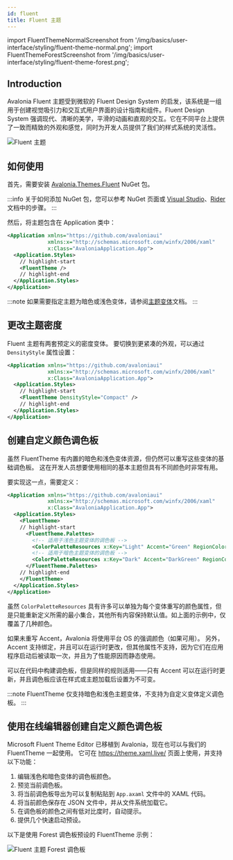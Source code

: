 ```yaml
---
id: fluent
title: Fluent 主题
---
```


import FluentThemeNormalScreenshot from '/img/basics/user-interface/styling/fluent-theme-normal.png';
import FluentThemeForestScreenshot from '/img/basics/user-interface/styling/fluent-theme-forest.png';

## Introduction

Avalonia Fluent 主题受到微软的 Fluent Design System 的启发，该系统是一组用于创建视觉吸引力和交互式用户界面的设计指南和组件。Fluent Design System 强调现代、清晰的美学，平滑的动画和直观的交互。它在不同平台上提供了一致而精致的外观和感觉，同时为开发人员提供了我们的样式系统的灵活性。

<p><img className="medium-image-zoom" src={FluentThemeNormalScreenshot} alt="Fluent 主题" /></p>

## 如何使用

首先，需要安装 [Avalonia.Themes.Fluent](https://www.nuget.org/packages/Avalonia.Themes.Fluent/) NuGet 包。

:::info
关于如何添加 NuGet 包，您可以参考 NuGet 页面或 [Visual Studio](https://learn.microsoft.com/en-us/nuget/quickstart/install-and-use-a-package-in-visual-studio)、[Rider](https://www.jetbrains.com/help/rider/Using_NuGet.html) 文档中的步骤。
:::

然后，将主题包含在 Application 类中：

```xml title="App.axaml"
<Application xmlns="https://github.com/avaloniaui"
             xmlns:x="http://schemas.microsoft.com/winfx/2006/xaml"
             x:Class="AvaloniaApplication.App">
  <Application.Styles>
    // highlight-start
    <FluentTheme />
    // highlight-end
  </Application.Styles>
</Application>
```

:::note
如果需要指定主题为暗色或浅色变体，请参阅[主题变体](../../../../guides/styles-and-resources/how-to-use-theme-variants.md)文档。
:::

## 更改主题密度

Fluent 主题有两套预定义的密度变体。
要切换到更紧凑的外观，可以通过 `DensityStyle` 属性设置：

```xml title="App.axaml"
<Application xmlns="https://github.com/avaloniaui"
             xmlns:x="http://schemas.microsoft.com/winfx/2006/xaml"
             x:Class="AvaloniaApplication.App">
  <Application.Styles>
    // highlight-start
    <FluentTheme DensityStyle="Compact" />
    // highlight-end
  </Application.Styles>
</Application>
```

## 创建自定义颜色调色板

虽然 FluentTheme 有内置的暗色和浅色变体资源，但仍然可以重写这些变体的基础调色板。
这在开发人员想要使用相同的基本主题但具有不同颜色时非常有用。

要实现这一点，需要定义：

```xml title="App.axaml"
<Application xmlns="https://github.com/avaloniaui"
             xmlns:x="http://schemas.microsoft.com/winfx/2006/xaml"
             x:Class="AvaloniaApplication.App">
  <Application.Styles>
    <FluentTheme>
    // highlight-start
      <FluentTheme.Palettes>
        <!-- 适用于浅色主题变体的调色板 -->
        <ColorPaletteResources x:Key="Light" Accent="Green" RegionColor="White" ErrorText="Red" />
        <!-- 适用于暗色主题变体的调色板 -->
        <ColorPaletteResources x:Key="Dark" Accent="DarkGreen" RegionColor="Black" ErrorText="Yellow" />
      </FluentTheme.Palettes>
    // highlight-end
    </FluentTheme>
  </Application.Styles>
</Application>
```

虽然 `ColorPaletteResources` 具有许多可以单独为每个变体重写的颜色属性，但是只能重新定义所需的最小集合，其他所有内容保持默认值。如上面的示例中，仅覆盖了几种颜色。

如果未重写 Accent，Avalonia 将使用平台 OS 的强调颜色（如果可用）。
另外，Accent 支持绑定，并且可以在运行时更改，但其他属性不支持，因为它们在应用程序启动后被读取一次，并且为了性能原因而静态使用。

可以在代码中构建调色板，但是同样的规则适用——只有 Accent 可以在运行时更新，并且调色板应该在样式或主题加载后设置为不可变。

:::note
FluentTheme 仅支持暗色和浅色主题变体，不支持为自定义变体定义调色板。
:::

## 使用在线编辑器创建自定义颜色调色板

Microsoft Fluent Theme Editor 已移植到 Avalonia，现在也可以与我们的 FluentTheme 一起使用。
它可在 <https://theme.xaml.live/> 页面上使用，并支持以下功能：

1. 编辑浅色和暗色变体的调色板颜色。
2. 预览当前调色板。
3. 将当前调色板导出为可以复制粘贴到 `App.axaml` 文件中的 XAML 代码。
4. 将当前颜色保存在 JSON 文件中，并从文件系统加载它。
5. 在调色板的颜色之间有低对比度时，自动提示。
6. 提供几个快速启动预设。

以下是使用 Forest 调色板预设的 FluentTheme 示例：
<p><img className="medium-image-zoom" src={FluentThemeForestScreenshot} alt="Fluent 主题 Forest 调色板" /></p>